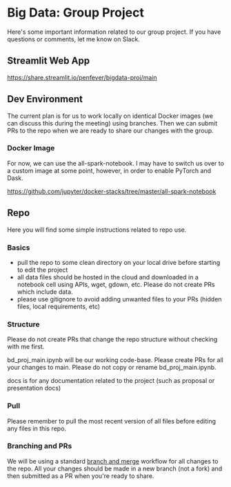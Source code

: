 # Big Data: Group Project

Here's some important information related to our group project. If you have questions or comments, let me know on Slack.

## Streamlit Web App

https://share.streamlit.io/penfever/bigdata-proj/main

## Dev Environment

The current plan is for us to work locally on identical Docker images (we can discuss this during the meeting) using branches. Then we can submit PRs to the repo when we are ready to share our changes with the group.

### Docker Image

For now, we can use the all-spark-notebook. I may have to switch us over to a custom image at some point, however, in order to enable PyTorch and Dask.

https://github.com/jupyter/docker-stacks/tree/master/all-spark-notebook

## Repo

Here you will find some simple instructions related to repo use.

### Basics

* pull the repo to some clean directory on your local drive before starting to edit the project
* all data files should be hosted in the cloud and downloaded in a notebook cell using APIs, wget, gdown, etc. Please do not create PRs which include data.
* please use gitignore to avoid adding unwanted files to your PRs (hidden files, local requirements, etc)

### Structure

Please do not create PRs that change the repo structure without checking with me first.

bd_proj_main.ipynb will be our working code-base. Please create PRs for all your changes to main. Please do not copy or rename bd_proj_main.ipynb.

docs is for any documentation related to the project (such as proposal or presentation docs)

### Pull

Please remember to pull the most recent version of all files before editing any files in this repo.

### Branching and PRs

We will be using a standard [branch and merge](https://www.atlassian.com/git/tutorials/comparing-workflows/gitflow-workflow) workflow for all changes to the repo. All your changes should be made in a new branch (not a fork) and then submitted as a PR when you're ready to share.
